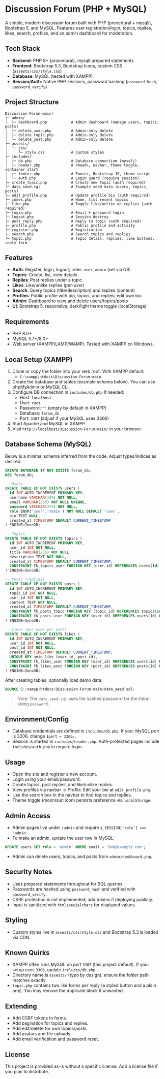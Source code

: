 # Discussion Forum (PHP + MySQL)

A simple, modern discussion forum built with PHP (procedural + mysqli), Bootstrap 5, and MySQL. Features user registration/login, topics, replies, likes, search, profiles, and an admin dashboard for moderation.

## Tech Stack
- **Backend**: PHP 8+ (procedural), mysqli prepared statements
- **Frontend**: Bootstrap 5.3, Bootstrap Icons, custom CSS (`assests/css/style.css`)
- **Database**: MySQL (tested with XAMPP)
- **Session/Auth**: Native PHP sessions, password hashing (`password_hash`, `password_verify`)

## Project Structure
```
Discussion-Forum-main/
├─ admin/
│  ├─ dashboard.php           # Admin dashboard (manage users, topics, posts)
│  ├─ delete_user.php         # Admin-only delete
│  ├─ delete_topic.php        # Admin-only delete
│  └─ delete_post.php         # Admin-only delete
├─ assests/
│  └─ css/
│     └─ style.css            # Custom styles
├─ includes/
│  ├─ db.php                  # Database connection (mysqli)
│  ├─ header.php              # <head>, navbar, theme toggle, container start
│  ├─ footer.php              # Footer, Bootstrap JS, theme script
│  └─ auth.php                # Login guard (require session)
├─ create_topic.php           # Create new topic (auth required)
├─ data_seed.sql              # Example seed data (users, topics, posts)
├─ edit_profile.php           # Update profile bio (auth required)
├─ index.php                  # Home, list recent topics
├─ like.php                   # Toggle like/unlike on replies (auth required)
├─ login.php                  # Email + password login
├─ logout.php                 # Session destroy
├─ post_reply.php             # Reply to topic (auth required)
├─ profile.php                # Public profile and activity
├─ register.php               # Registration
├─ search.php                 # Search topics and replies
└─ topic.php                  # Topic detail, replies, like buttons, reply form
```

## Features
- **Auth**: Register, login, logout; roles: `user`, `admin` (set via DB)
- **Topics**: Create, list, view details
- **Replies**: Post replies under a topic
- **Likes**: Like/unlike replies (per-user)
- **Search**: Query topics (title/description) and replies (content)
- **Profiles**: Public profile with bio, topics, and replies; edit own bio
- **Admin**: Dashboard to view and delete users/topics/posts
- **UI**: Bootstrap 5, responsive, dark/light theme toggle (localStorage)

## Requirements
- PHP 8.0+
- MySQL 5.7+/8.0+
- Web server (XAMPP/LAMP/WAMP). Tested with XAMPP on Windows.

## Local Setup (XAMPP)
1. Clone or copy the folder into your web root. With XAMPP default:
   - `C:\xampp\htdocs\Discussion-Forum-main`
2. Create the database and tables (example schema below). You can use phpMyAdmin or MySQL CLI.
3. Configure DB connection in `includes/db.php` if needed:
   - Host: `localhost`
   - User: `root`
   - Password: `""` (empty by default in XAMPP)
   - Database: `forum_db`
   - Port: `3307` (adjust if your MySQL uses 3306)
4. Start Apache and MySQL in XAMPP.
5. Visit `http://localhost/Discussion-Forum-main/` in your browser.

## Database Schema (MySQL)
Below is a minimal schema inferred from the code. Adjust types/indices as desired.

```sql
CREATE DATABASE IF NOT EXISTS forum_db;
USE forum_db;

-- Users
CREATE TABLE IF NOT EXISTS users (
  id INT AUTO_INCREMENT PRIMARY KEY,
  username VARCHAR(100) NOT NULL,
  email VARCHAR(255) NOT NULL UNIQUE,
  password VARCHAR(255) NOT NULL,
  role ENUM('user','admin') NOT NULL DEFAULT 'user',
  bio TEXT NULL,
  created_at TIMESTAMP DEFAULT CURRENT_TIMESTAMP
) ENGINE=InnoDB;

-- Topics
CREATE TABLE IF NOT EXISTS topics (
  id INT AUTO_INCREMENT PRIMARY KEY,
  user_id INT NOT NULL,
  title VARCHAR(255) NOT NULL,
  description TEXT NOT NULL,
  created_at TIMESTAMP DEFAULT CURRENT_TIMESTAMP,
  CONSTRAINT fk_topics_user FOREIGN KEY (user_id) REFERENCES users(id) ON DELETE CASCADE
) ENGINE=InnoDB;

-- Posts (replies)
CREATE TABLE IF NOT EXISTS posts (
  id INT AUTO_INCREMENT PRIMARY KEY,
  topic_id INT NOT NULL,
  user_id INT NOT NULL,
  content TEXT NOT NULL,
  created_at TIMESTAMP DEFAULT CURRENT_TIMESTAMP,
  CONSTRAINT fk_posts_topic FOREIGN KEY (topic_id) REFERENCES topics(id) ON DELETE CASCADE,
  CONSTRAINT fk_posts_user FOREIGN KEY (user_id) REFERENCES users(id) ON DELETE CASCADE
) ENGINE=InnoDB;

-- Likes (per user per post)
CREATE TABLE IF NOT EXISTS likes (
  id INT AUTO_INCREMENT PRIMARY KEY,
  user_id INT NOT NULL,
  post_id INT NOT NULL,
  created_at TIMESTAMP DEFAULT CURRENT_TIMESTAMP,
  UNIQUE KEY uniq_like (user_id, post_id),
  CONSTRAINT fk_likes_user FOREIGN KEY (user_id) REFERENCES users(id) ON DELETE CASCADE,
  CONSTRAINT fk_likes_post FOREIGN KEY (post_id) REFERENCES posts(id) ON DELETE CASCADE
) ENGINE=InnoDB;
```

After creating tables, optionally load demo data:

```sql
SOURCE C:/xampp/htdocs/Discussion-Forum-main/data_seed.sql;
```

> Note: The `data_seed.sql` uses the hashed password for the literal string `password`.

## Environment/Config
- Database credentials are defined in `includes/db.php`. If your MySQL port is 3306, change `$port = 3306;`.
- Session is started in `includes/header.php`. Auth-protected pages include `includes/auth.php` to require login.

## Usage
- Open the site and register a new account.
- Login using your email/password.
- Create topics, post replies, and like/unlike replies.
- View profiles via navbar → Profile. Edit your bio at `edit_profile.php`.
- Use the search box in the navbar to find topics and replies.
- Theme toggle (moon/sun icon) persists preference via `localStorage`.

## Admin Access
- Admin pages live under `/admin` and require `$_SESSION['role'] === 'admin'`.
- To make an admin, update the user row in MySQL:

```sql
UPDATE users SET role = 'admin' WHERE email = 'bob@example.com';
```

- Admin can delete users, topics, and posts from `admin/dashboard.php`.

## Security Notes
- Uses prepared statements throughout for SQL queries.
- Passwords are hashed using `password_hash` and verified with `password_verify`.
- CSRF protection is not implemented; add tokens if deploying publicly.
- Input is sanitized with `htmlspecialchars` for displayed values.

## Styling
- Custom styles live in `assests/css/style.css` and Bootstrap 5.3 is loaded via CDN.

## Known Quirks
- XAMPP often runs MySQL on port `3307` (this project default). If your setup uses `3306`, update `includes/db.php`.
- Directory name is `assests/` (typo by design); ensure the folder path matches exactly.
- `topic.php` contains two like forms per reply (a styled button and a plain one). You may remove the duplicate block if unwanted.

## Extending
- Add CSRF tokens to forms.
- Add pagination for topics and replies.
- Add edit/delete for own topics/posts.
- Add avatars and file uploads.
- Add email verification and password reset.

## License
This project is provided as-is without a specific license. Add a license file if you plan to distribute.
